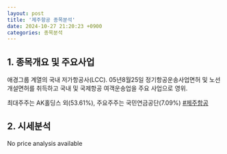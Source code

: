 ```yaml
---
layout: post
title: '제주항공 종목분석'
date: 2024-10-27 21:20:23 +0900
categories: 종목분석
---
```


## 1. 종목개요 및 주요사업

애경그룹 계열의 국내 저가항공사(LCC). 05년8월25일 정기항공운송사업면허 및 노선개설면허를 취득하고 국내 및 국제항공 여객운송업을 주요 사업으로 영위. 

최대주주는 AK홀딩스 외(53.61%), 주요주주는 국민연금공단(7.09%)
[#제주항공](#)

## 2. 시세분석

No price analysis available
